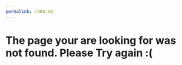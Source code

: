 ```yaml
---
permalink: /404.md
---
```


<h1> The page your are looking for was not found. Please Try again :( </h1>  